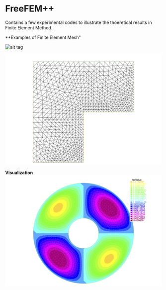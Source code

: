 FreeFEM++
=========

Contains a few experimental codes to illustrate the thoeretical results in Finite Element Method.

**Examples of Finite Element Mesh"

![alt tag](https://github.com/Balaje/FreeFEM-blob/Presentation/Sample/mesh.png)

![alt tag](https://github.com/Balaje/FreeFEM-/blob/Presentation/Sample/msh.png)

**Visualization**
![alt tag](https://github.com/Balaje/FreeFEM-/blob/Presentation/Sample/Solution_poisson.png)


